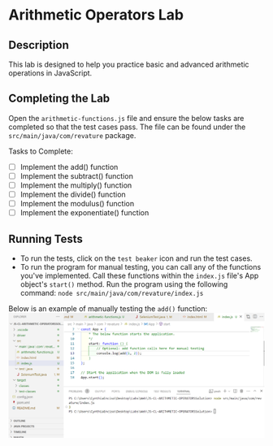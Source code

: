 # Arithmetic Operators Lab

## Description
This lab is designed to help you practice basic and advanced arithmetic operations in JavaScript.

## Completing the Lab

Open the `arithmetic-functions.js` file and ensure the below tasks are completed so that the test cases pass. The file can be found under the `src/main/java/com/revature` package.

Tasks to Complete:
- [ ] Implement the add() function
- [ ] Implement the subtract() function
- [ ] Implement the multiply() function
- [ ] Implement the divide() function
- [ ] Implement the modulus() function
- [ ] Implement the exponentiate() function

## Running Tests

- To run the tests, click on the `test beaker` icon and run the test cases.
- To run the program for manual testing, you can call any of the functions you've implemented. Call these functions within the `index.js` file's App object's `start()` method. Run the program using the following command: `node src/main/java/com/revature/index.js` 

Below is an example of manually testing the `add()` function:
![example manual testing image](/images/man-1.png)
